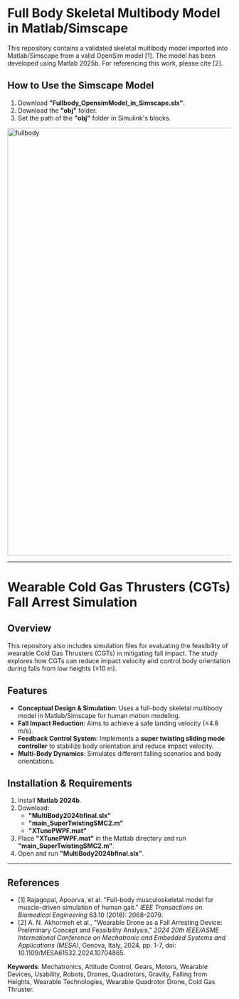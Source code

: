 # Full Body Skeletal Multibody Model in Matlab/Simscape  
This repository contains a validated skeletal multibody model imported into Matlab/Simscape from a valid OpenSim model [1]. The model has been developed using Matlab 2025b. For referencing this work, please cite [2].  

## How to Use the Simscape Model  
1. Download **"Fullbody_OpensimModel_in_Simscape.slx"**.  
2. Download the **"obj"** folder.  
3. Set the path of the **"obj"** folder in Simulink's blocks.  

<img width="959" alt="fullbody" src="https://github.com/user-attachments/assets/b39c603c-9ee2-4481-a2ef-894cc1bc537d" />

---

# Wearable Cold Gas Thrusters (CGTs) Fall Arrest Simulation  

## Overview  
This repository also includes simulation files for evaluating the feasibility of wearable Cold Gas Thrusters (CGTs) in mitigating fall impact. The study explores how CGTs can reduce impact velocity and control body orientation during falls from low heights (≤10 m).  

## Features  
- **Conceptual Design & Simulation**: Uses a full-body skeletal multibody model in Matlab/Simscape for human motion modeling.  
- **Fall Impact Reduction**: Aims to achieve a safe landing velocity (≤4.8 m/s).  
- **Feedback Control System**: Implements a **super twisting sliding mode controller** to stabilize body orientation and reduce impact velocity.  
- **Multi-Body Dynamics**: Simulates different falling scenarios and body orientations.  

## Installation & Requirements  
1. Install **Matlab 2024b**.  
2. Download:  
   - **"MultiBody2024bfinal.slx"**  
   - **"main_SuperTwistingSMC2.m"**  
   - **"XTunePWPF.mat"**  
3. Place **"XTunePWPF.mat"** in the Matlab directory and run **"main_SuperTwistingSMC2.m"**.  
4. Open and run **"MultiBody2024bfinal.slx"**.  

---

## References  
- [1] Rajagopal, Apoorva, et al. "Full-body musculoskeletal model for muscle-driven simulation of human gait." *IEEE Transactions on Biomedical Engineering* 63.10 (2016): 2068-2079.  
- [2] A. N. Akhormeh et al., "Wearable Drone as a Fall Arresting Device: Preliminary Concept and Feasibility Analysis," *2024 20th IEEE/ASME International Conference on Mechatronic and Embedded Systems and Applications (MESA)*, Genova, Italy, 2024, pp. 1-7, doi: 10.1109/MESA61532.2024.10704865.  

**Keywords**: Mechatronics, Attitude Control, Gears, Motors, Wearable Devices, Usability, Robots, Drones, Quadrotors, Gravity, Falling from Heights, Wearable Technologies, Wearable Quadrotor Drone, Cold Gas Thruster.  

